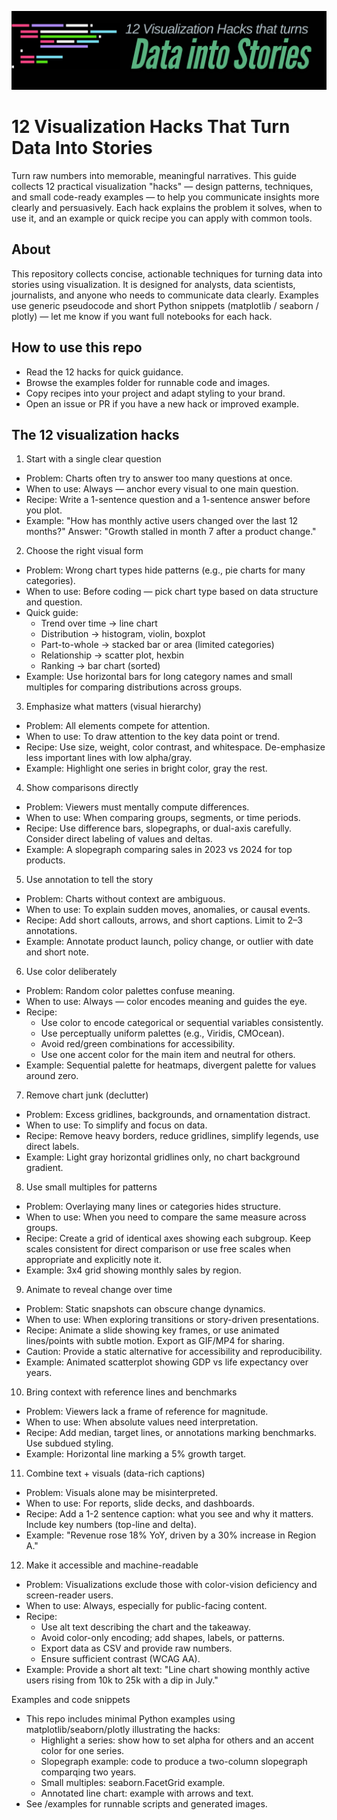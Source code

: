 ![](4.png)
# 12 Visualization Hacks That Turn Data Into Stories

Turn raw numbers into memorable, meaningful narratives. This guide collects 12 practical visualization "hacks" — design patterns, techniques, and small code-ready examples — to help you communicate insights more clearly and persuasively. Each hack explains the problem it solves, when to use it, and an example or quick recipe you can apply with common tools.

## About
This repository collects concise, actionable techniques for turning data into stories using visualization. It is designed for analysts, data scientists, journalists, and anyone who needs to communicate data clearly. Examples use generic pseudocode and short Python snippets (matplotlib / seaborn / plotly) — let me know if you want full notebooks for each hack.

## How to use this repo
- Read the 12 hacks for quick guidance.
- Browse the examples folder for runnable code and images.
- Copy recipes into your project and adapt styling to your brand.
- Open an issue or PR if you have a new hack or improved example.

## The 12 visualization hacks

1) Start with a single clear question
- Problem: Charts often try to answer too many questions at once.
- When to use: Always — anchor every visual to one main question.
- Recipe: Write a 1-sentence question and a 1-sentence answer before you plot.
- Example: "How has monthly active users changed over the last 12 months?" Answer: "Growth stalled in month 7 after a product change."

2) Choose the right visual form
- Problem: Wrong chart types hide patterns (e.g., pie charts for many categories).
- When to use: Before coding — pick chart type based on data structure and question.
- Quick guide:
  - Trend over time → line chart
  - Distribution → histogram, violin, boxplot
  - Part-to-whole → stacked bar or area (limited categories)
  - Relationship → scatter plot, hexbin
  - Ranking → bar chart (sorted)
- Example: Use horizontal bars for long category names and small multiples for comparing distributions across groups.

3) Emphasize what matters (visual hierarchy)
- Problem: All elements compete for attention.
- When to use: To draw attention to the key data point or trend.
- Recipe: Use size, weight, color contrast, and whitespace. De-emphasize less important lines with low alpha/gray.
- Example: Highlight one series in bright color, gray the rest.

4) Show comparisons directly
- Problem: Viewers must mentally compute differences.
- When to use: When comparing groups, segments, or time periods.
- Recipe: Use difference bars, slopegraphs, or dual-axis carefully. Consider direct labeling of values and deltas.
- Example: A slopegraph comparing sales in 2023 vs 2024 for top products.

5) Use annotation to tell the story
- Problem: Charts without context are ambiguous.
- When to use: To explain sudden moves, anomalies, or causal events.
- Recipe: Add short callouts, arrows, and short captions. Limit to 2–3 annotations.
- Example: Annotate product launch, policy change, or outlier with date and short note.

6) Use color deliberately
- Problem: Random color palettes confuse meaning.
- When to use: Always — color encodes meaning and guides the eye.
- Recipe:
  - Use color to encode categorical or sequential variables consistently.
  - Use perceptually uniform palettes (e.g., Viridis, CMOcean).
  - Avoid red/green combinations for accessibility.
  - Use one accent color for the main item and neutral for others.
- Example: Sequential palette for heatmaps, divergent palette for values around zero.

7) Remove chart junk (declutter)
- Problem: Excess gridlines, backgrounds, and ornamentation distract.
- When to use: To simplify and focus on data.
- Recipe: Remove heavy borders, reduce gridlines, simplify legends, use direct labels.
- Example: Light gray horizontal gridlines only, no chart background gradient.

8) Use small multiples for patterns
- Problem: Overlaying many lines or categories hides structure.
- When to use: When you need to compare the same measure across groups.
- Recipe: Create a grid of identical axes showing each subgroup. Keep scales consistent for direct comparison or use free scales when appropriate and explicitly note it.
- Example: 3x4 grid showing monthly sales by region.

9) Animate to reveal change over time
- Problem: Static snapshots can obscure change dynamics.
- When to use: When exploring transitions or story-driven presentations.
- Recipe: Animate a slide showing key frames, or use animated lines/points with subtle motion. Export as GIF/MP4 for sharing.
- Caution: Provide a static alternative for accessibility and reproducibility.
- Example: Animated scatterplot showing GDP vs life expectancy over years.

10) Bring context with reference lines and benchmarks
- Problem: Viewers lack a frame of reference for magnitude.
- When to use: When absolute values need interpretation.
- Recipe: Add median, target lines, or annotations marking benchmarks. Use subdued styling.
- Example: Horizontal line marking a 5% growth target.

11) Combine text + visuals (data-rich captions)
- Problem: Visuals alone may be misinterpreted.
- When to use: For reports, slide decks, and dashboards.
- Recipe: Add a 1-2 sentence caption: what you see and why it matters. Include key numbers (top-line and delta).
- Example: "Revenue rose 18% YoY, driven by a 30% increase in Region A."

12) Make it accessible and machine-readable
- Problem: Visualizations exclude those with color-vision deficiency and screen-reader users.
- When to use: Always, especially for public-facing content.
- Recipe:
  - Use alt text describing the chart and the takeaway.
  - Avoid color-only encoding; add shapes, labels, or patterns.
  - Export data as CSV and provide raw numbers.
  - Ensure sufficient contrast (WCAG AA).
- Example: Provide a short alt text: "Line chart showing monthly active users rising from 10k to 25k with a dip in July."

Examples and code snippets
- This repo includes minimal Python examples using matplotlib/seaborn/plotly illustrating the hacks:
  - Highlight a series: show how to set alpha for others and an accent color for one series.
  - Slopegraph example: code to produce a two-column slopegraph comparqing two years.
  - Small multiples: seaborn.FacetGrid example.
  - Annotated line chart: example with arrows and text.
- See /examples for runnable scripts and generated images.
